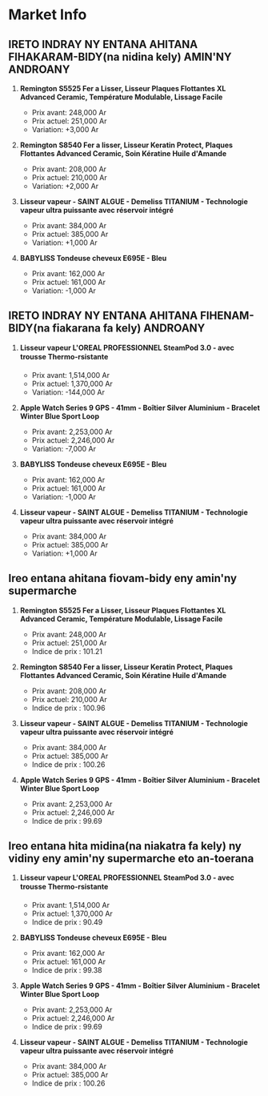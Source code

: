 # Market Info

## IRETO INDRAY NY ENTANA AHITANA FIHAKARAM-BIDY(na nidina kely) AMIN'NY ANDROANY

1. **Remington S5525 Fer a Lisser, Lisseur Plaques Flottantes XL Advanced Ceramic, Température Modulable, Lissage Facile**
   - Prix avant: 248,000 Ar
   - Prix actuel: 251,000 Ar
   - Variation: +3,000 Ar

2. **Remington S8540 Fer a lisser, Lisseur Keratin Protect, Plaques Flottantes Advanced Ceramic, Soin Kératine Huile d'Amande**
   - Prix avant: 208,000 Ar
   - Prix actuel: 210,000 Ar
   - Variation: +2,000 Ar

3. **Lisseur vapeur - SAINT ALGUE - Demeliss TITANIUM - Technologie vapeur ultra puissante avec réservoir intégré**
   - Prix avant: 384,000 Ar
   - Prix actuel: 385,000 Ar
   - Variation: +1,000 Ar

4. **BABYLISS Tondeuse cheveux E695E - Bleu**
   - Prix avant: 162,000 Ar
   - Prix actuel: 161,000 Ar
   - Variation: -1,000 Ar

## IRETO INDRAY NY ENTANA AHITANA FIHENAM-BIDY(na fiakarana fa kely) ANDROANY

1. **Lisseur vapeur L'OREAL PROFESSIONNEL SteamPod 3.0 - avec trousse Thermo-rsistante**
   - Prix avant: 1,514,000 Ar
   - Prix actuel: 1,370,000 Ar
   - Variation: -144,000 Ar

2. **Apple Watch Series 9 GPS - 41mm - Boîtier Silver Aluminium - Bracelet Winter Blue Sport Loop**
   - Prix avant: 2,253,000 Ar
   - Prix actuel: 2,246,000 Ar
   - Variation: -7,000 Ar

3. **BABYLISS Tondeuse cheveux E695E - Bleu**
   - Prix avant: 162,000 Ar
   - Prix actuel: 161,000 Ar
   - Variation: -1,000 Ar

4. **Lisseur vapeur - SAINT ALGUE - Demeliss TITANIUM - Technologie vapeur ultra puissante avec réservoir intégré**
   - Prix avant: 384,000 Ar
   - Prix actuel: 385,000 Ar
   - Variation: +1,000 Ar

## Ireo entana ahitana fiovam-bidy eny amin'ny supermarche

1. **Remington S5525 Fer a Lisser, Lisseur Plaques Flottantes XL Advanced Ceramic, Température Modulable, Lissage Facile**
   - Prix avant: 248,000 Ar
   - Prix actuel: 251,000 Ar
   - Indice de prix : 101.21

2. **Remington S8540 Fer a lisser, Lisseur Keratin Protect, Plaques Flottantes Advanced Ceramic, Soin Kératine Huile d'Amande**
   - Prix avant: 208,000 Ar
   - Prix actuel: 210,000 Ar
   - Indice de prix : 100.96

3. **Lisseur vapeur - SAINT ALGUE - Demeliss TITANIUM - Technologie vapeur ultra puissante avec réservoir intégré**
   - Prix avant: 384,000 Ar
   - Prix actuel: 385,000 Ar
   - Indice de prix : 100.26

4. **Apple Watch Series 9 GPS - 41mm - Boîtier Silver Aluminium - Bracelet Winter Blue Sport Loop**
   - Prix avant: 2,253,000 Ar
   - Prix actuel: 2,246,000 Ar
   - Indice de prix : 99.69

## Ireo entana hita midina(na niakatra fa kely) ny vidiny eny amin'ny supermarche eto an-toerana

1. **Lisseur vapeur L'OREAL PROFESSIONNEL SteamPod 3.0 - avec trousse Thermo-rsistante**
   - Prix avant: 1,514,000 Ar
   - Prix actuel: 1,370,000 Ar
   - Indice de prix : 90.49

2. **BABYLISS Tondeuse cheveux E695E - Bleu**
   - Prix avant: 162,000 Ar
   - Prix actuel: 161,000 Ar
   - Indice de prix : 99.38

3. **Apple Watch Series 9 GPS - 41mm - Boîtier Silver Aluminium - Bracelet Winter Blue Sport Loop**
   - Prix avant: 2,253,000 Ar
   - Prix actuel: 2,246,000 Ar
   - Indice de prix : 99.69

4. **Lisseur vapeur - SAINT ALGUE - Demeliss TITANIUM - Technologie vapeur ultra puissante avec réservoir intégré**
   - Prix avant: 384,000 Ar
   - Prix actuel: 385,000 Ar
   - Indice de prix : 100.26

